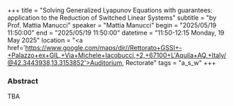 +++
title = "Solving Generalized Lyapunov Equations with guarantees: application to the Reduction of Switched Linear Systems"
subtitle = "by Prof. Mattia Manucci"
speaker = "Mattia Manucci"
begin = "2025/05/19  11:50:00"
end = "2025/05/19  11:50:00"
datetime = "11:50-12:15 Monday, 19 May 2025"
location = "<a href='https://www.google.com/maps/dir//Rettorato+GSSI+-+Palazzo+ex+GIL,+Via+Michele+Iacobucci,+2,+67100+L'Aquila+AQ,+Italy/@42.3443938,13.3153852'>Auditorium, Rectorate</a>"
tags = "a_s_w"
+++

### Abstract
TBA
